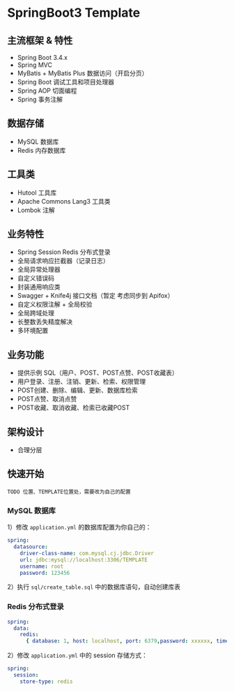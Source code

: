 # SpringBoot3 Template

## 主流框架 & 特性

- Spring Boot 3.4.x
- Spring MVC
- MyBatis + MyBatis Plus 数据访问（开启分页）
- Spring Boot 调试工具和项目处理器
- Spring AOP 切面编程
- Spring 事务注解

## 数据存储

- MySQL 数据库
- Redis 内存数据库

## 工具类

- Hutool 工具库
- Apache Commons Lang3 工具类
- Lombok 注解

## 业务特性

- Spring Session Redis 分布式登录
- 全局请求响应拦截器（记录日志）
- 全局异常处理器
- 自定义错误码
- 封装通用响应类
- Swagger + Knife4j 接口文档（暂定 考虑同步到 Apifox）
- 自定义权限注解 + 全局校验
- 全局跨域处理
- 长整数丢失精度解决
- 多环境配置

## 业务功能

- 提供示例 SQL（用户、POST、POST点赞、POST收藏表）
- 用户登录、注册、注销、更新、检索、权限管理
- POST创建、删除、编辑、更新、数据库检索
- POST点赞、取消点赞
- POST收藏、取消收藏、检索已收藏POST

## 架构设计

- 合理分层

## 快速开始

`TODO 位置、TEMPLATE位置处，需要改为自己的配置`

### MySQL 数据库

1）修改 `application.yml` 的数据库配置为你自己的：

```yml
spring:
  datasource:
    driver-class-name: com.mysql.cj.jdbc.Driver
    url: jdbc:mysql://localhost:3306/TEMPLATE
    username: root
    password: 123456
```

2）执行 `sql/create_table.sql` 中的数据库语句，自动创建库表

### Redis 分布式登录

```yml
spring:
  data:
    redis:
      { database: 1, host: localhost, port: 6379,password: xxxxxx, timeout: 5000 }
```

2）修改 `application.yml` 中的 session 存储方式：

```yml
spring:
  session:
    store-type: redis
```
